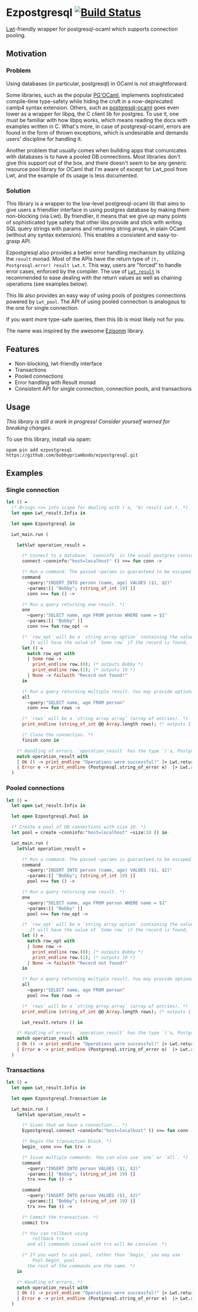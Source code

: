 # Ezpostgresql [![Build Status](https://travis-ci.org/bobbypriambodo/ezpostgresql.svg?branch=master)](https://travis-ci.org/bobbypriambodo/ezpostgresql)

[Lwt](https://github.com/ocsigen/lwt)-friendly wrapper for postgresql-ocaml which supports connection pooling.

## Motivation

### Problem

Using databases (in particular, postgresql) in OCaml is not straightforward.

Some libraries, such as the popular [PG'OCaml](https://github.com/darioteixeira/pgocaml), implements sophisticated compile-time type-safety while hiding the cruft in a now-deprecated camlp4 syntax extension. Others, such as [postgresql-ocaml](https://github.com/mmottl/postgresql-ocaml) goes even lower as a wrapper for libpq, the C client lib for postgres. To use it, one must be familiar with how libpq works, which means reading the docs with examples written in C. What's more, in case of postgresql-ocaml, errors are found in the form of thrown exceptions, which is undesirable and demands users' discipline for handling it.

Another problem that usually comes when building apps that comunicates with databases is to have a pooled DB connections. Most libraries don't give this support out of the box, and there doesn't seem to be any generic resource pool library for OCaml that I'm aware of except for Lwt_pool from Lwt, and the example of its usage is less documented.

### Solution

This library is a wrapper to the low-level postgresql-ocaml lib that aims to give users a friendlier interface in using postgres database by making them non-blocking (via Lwt). By friendlier, it means that we give up many points of sophisticated type safety that other libs provide and stick with writing SQL query strings with params and returning string arrays, in plain OCaml (without any syntax extension). This enables a consistent and easy-to-grasp API.

Ezpostgresql also provides a better error handling mechanism by utilizing the `result` monad. Most of the APIs have the return type of `(t, Postgresql.error) result Lwt.t`. This way, users are "forced" to handle error cases, enforced by the compiler. The use of [`Lwt_result`](https://ocsigen.org/lwt/3.1.0/api/Lwt_result) is recommended to ease dealing with the return values as well as chaining operations (see examples below).

This lib also provides an easy way of using pools of postgres connections powered by `Lwt_pool`. The API of using pooled connection is analogous to the one for single connection.

If you want more type-safe queries, then this lib is most likely not for you.

The name was inspired by the awesome [Ezjsonm](https://github.com/mirage/ezjsonm) library.

## Features

* Non-blocking, lwt-friendly interface
* Transactions
* Pooled connections
* Error handling with Result monad
* Consistent API for single connection, connection pools, and transactions

## Usage

_This library is still a work in progress! Consider yourself warned for breaking changes._

To use this library, install via opam:

```
opam pin add ezpostgresql https://github.com/bobbypriambodo/ezpostgresql.git
```

## Examples

### Single connection

```ocaml
let () =
  (* Brings >>= into scope for dealing with ('a, 'b) result Lwt.t. *)
  let open Lwt_result.Infix in

  let open Ezpostgresql in

  Lwt_main.run (

    let%lwt operation_result =

      (* Connect to a database. `conninfo` is the usual postgres conninfo string. *)
      connect ~conninfo:"host=localhost" () >>= fun conn ->

      (* Run a command. The passed ~params is guaranteed to be escaped. *)
      command
        ~query:"INSERT INTO person (name, age) VALUES ($1, $2)"
        ~params:[| "Bobby"; (string_of_int 19) |]
        conn >>= fun () ->

      (* Run a query returning one result. *)
      one
        ~query:"SELECT name, age FROM person WHERE name = $1"
        ~params:[| "Bobby" |]
        conn >>= fun row_opt ->

      (* `row_opt` will be a `string array option` containing the values in order of select.
         It will have the value of `Some row` if the record is found, `None` otherwise. *)
      let () =
        match row_opt with
        | Some row ->
          print_endline row.(0); (* outputs Bobby *)
          print_endline row.(1); (* outputs 19 *)
        | None -> failwith "Record not found!"
      in

      (* Run a query returning multiple result. You may provide optional ~params. *)
      all
        ~query:"SELECT name, age FROM person"
        conn >>= fun rows ->

      (* `rows` will be a `string array array` (array of entries). *)
      print_endline (string_of_int @@ Array.length rows); (* outputs 1 *)

      (* Close the connection. *)
      finish conn in

    (* Handling of errors. `operation_result` has the type `('a, Postgresql.error) result`. *)
    match operation_result with
    | Ok () -> print_endline "Operations were successful!" |> Lwt.return
    | Error e -> print_endline (Postgresql.string_of_error e)  |> Lwt.return
  )
```

### Pooled connections

```ocaml
let () =
  let open Lwt_result.Infix in

  let open Ezpostgresql.Pool in

  (* Create a pool of DB connections with size 10. *)
  let pool = create ~conninfo:"host=localhost" ~size:10 () in

  Lwt_main.run (
    let%lwt operation_result =

      (* Run a command. The passed ~params is guaranteed to be escaped. *)
      command
        ~query:"INSERT INTO person (name, age) VALUES ($1, $2)"
        ~params:[| "Bobby"; (string_of_int 19) |]
        pool >>= fun () ->

      (* Run a query returning one result. *)
      one
        ~query:"SELECT name, age FROM person WHERE name = $1"
        ~params:[| "Bobby" |]
        pool >>= fun row_opt ->

      (* `row_opt` will be a `string array option` containing the values in order of select.
         It will have the value of `Some row` if the record is found, `None` otherwise. *)
      let () =
        match row_opt with
        | Some row ->
          print_endline row.(0); (* outputs Bobby *)
          print_endline row.(1); (* outputs 19 *)
        | None -> failwith "Record not found!"
      in

      (* Run a query returning multiple result. You may provide optional ~params. *)
      all
        ~query:"SELECT name, age FROM person"
        pool >>= fun rows ->

      (* `rows` will be a `string array array` (array of entries). *)
      print_endline (string_of_int @@ Array.length rows); (* outputs 1 *)

      Lwt_result.return () in

    (* Handling of errors. `operation_result` has the type `('a, Postgresql.error) result`. *)
    match operation_result with
    | Ok () -> print_endline "Operations were successful!" |> Lwt.return
    | Error e -> print_endline (Postgresql.string_of_error e)  |> Lwt.return
  )
```

### Transactions

```ocaml
let () =
  let open Lwt_result.Infix in

  let open Ezpostgresql.Transaction in

  Lwt_main.run (
    let%lwt operation_result =

      (* Given that we have a connection... *)
      Ezpostgresql.connect ~conninfo:"host=localhost" () >>= fun conn ->

      (* Begin the transaction block. *)
      begin_ conn >>= fun trx ->

      (* Issue multiple commands. You can also use `one` or `all`. *)
      command
        ~query:"INSERT INTO person VALUES ($1, $2)"
        ~params:[| "Bobby"; (string_of_int 19) |]
        trx >>= fun () ->

      command
        ~query:"INSERT INTO person VALUES ($1, $2)"
        ~params:[| "Bobby"; (string_of_int 19) |]
        trx >>= fun () ->

      (* Commit the transaction. *)
      commit trx

      (* You can rollback using
          rollback trx
        and all commands issued with trx will be canceled. *)

      (* If you want to use pool, rather than `begin_` you may use
          Pool.begin_ pool
        the rest of the commands are the same. *)
    in

    (* Handling of errors. *)
    match operation_result with
    | Ok () -> print_endline "Operations were successful!" |> Lwt.return
    | Error e -> print_endline (Postgresql.string_of_error e)  |> Lwt.return
  )
```
